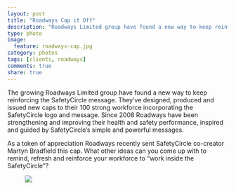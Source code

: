 ```yaml
---
layout: post
title: "Roadways Cap it Off"
description: "Roadways Limited group have found a new way to keep reinforcing the SafetyCircle message."
type: photo
image: 
  feature: roadways-cap.jpg
category: photos
tags: [clients, roadways]
comments: true
share: true
---
```

The growing Roadways Limited group have found a new way to keep reinforcing the SafetyCircle message.
They’ve designed, produced and issued new caps to their 100 strong workforce incorporating the SafetyCircle logo and message. Since 2008 Roadways have been strengthening and improving their health and safety performance, inspired and guided by SafetyCircle’s simple and powerful messages. 

As a token of appreciation Roadways recently sent SafetyCircle co-creator Martyn Bradfield this cap. What other ideas can you come up with to remind, refresh and reinforce your workforce to “work inside the SafetyCircle”?

<figure>
	<a href="{{site.baseurl}}/images/roadways-cap.jpg"><img src="{{site.baseurl}}/images/roadways-cap.jpg"></a>
</figure>
